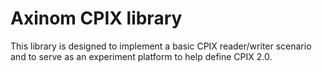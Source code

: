 Axinom CPIX library
===================

This library is designed to implement a basic CPIX reader/writer scenario and to serve as an experiment platform to help define CPIX 2.0.
